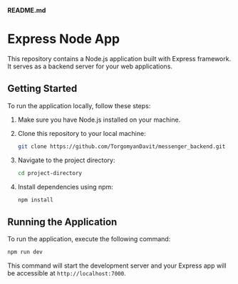 **README.md**

# Express Node App

This repository contains a Node.js application built with Express framework. It serves as a backend server for your web applications.

## Getting Started

To run the application locally, follow these steps:

1. Make sure you have Node.js installed on your machine.

2. Clone this repository to your local machine:
   ```bash
   git clone https://github.com/TorgomyanDavit/messenger_backend.git
   ```

3. Navigate to the project directory:
   ```bash
   cd project-directory
   ```

4. Install dependencies using npm:
   ```bash
   npm install
   ```

## Running the Application

To run the application, execute the following command:
```bash
npm run dev
```
This command will start the development server and your Express app will be accessible at `http://localhost:7000`.
